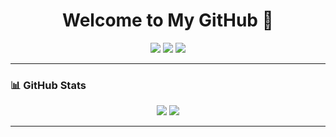 <h1 align="center">Welcome to My GitHub 👾</h1>
<p align="center">
  <img src="https://img.shields.io/badge/C-00599C?style=for-the-badge&logo=c&logoColor=white">
  <img src="https://img.shields.io/badge/Assembly-525252?style=for-the-badge&logo=dev.to&logoColor=white">
  <img src="https://img.shields.io/badge/Linux-000000?style=for-the-badge&logo=linux&logoColor=white">
</p>

---

### 📊 GitHub Stats
<p align="center">
  <img src="https://github-readme-stats.vercel.app/api?username=Kritoxx1&show_icons=true&theme=dracula">
  <img src="https://github-readme-streak-stats.herokuapp.com/?user=Kritoxx1&theme=dracula">
</p>

---
